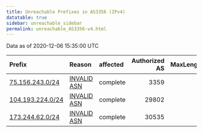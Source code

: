 ```yaml
---
title: Unreachable Prefixes in AS3356 (IPv4)
datatable: true
sidebar: unreachable_sidebar
permalink: unreachable_AS3356-v4.html
---
```


Data as of 2020-12-06 15:35:00 UTC


<div class="datatable-begin"></div>

| Prefix                                                     | Reason                                                                                                 | affected   |   Authorized AS |   MaxLength | Anchor                           |   unreachable /24s |
|:-----------------------------------------------------------|:-------------------------------------------------------------------------------------------------------|:-----------|----------------:|------------:|:---------------------------------|-------------------:|
| [75.156.243.0/24](https://stat.ripe.net/75.156.243.0/24)   | [INVALID ASN](https://rpki-validator.ripe.net/announcement-preview?asn=AS3356&prefix=75.156.243.0/24)  | complete   |            3359 |           0 | [ARIN](unreachable_ARIN-v4.html) |                  1 |
| [104.193.224.0/24](https://stat.ripe.net/104.193.224.0/24) | [INVALID ASN](https://rpki-validator.ripe.net/announcement-preview?asn=AS3356&prefix=104.193.224.0/24) | complete   |           29802 |           0 | [ARIN](unreachable_ARIN-v4.html) |                  1 |
| [173.244.62.0/24](https://stat.ripe.net/173.244.62.0/24)   | [INVALID ASN](https://rpki-validator.ripe.net/announcement-preview?asn=AS3356&prefix=173.244.62.0/24)  | complete   |           30535 |           0 | [ARIN](unreachable_ARIN-v4.html) |                  1 |

<div class="datatable-end"></div>